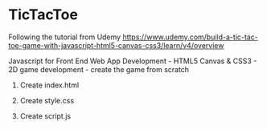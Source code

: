 # TicTacToe


Following the tutorial from Udemy
https://www.udemy.com/build-a-tic-tac-toe-game-with-javascript-html5-canvas-css3/learn/v4/overview

Javascript for Front End Web App Development - HTML5 Canvas & CSS3 - 2D game development - create the game from scratch

1. Create index.html

2. Create style.css

3. Create script.js

